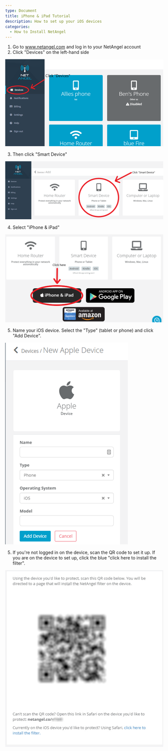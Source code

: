 ```yaml
---
type: Document
title: iPhone & iPad Tutorial
description: How to set up your iOS devices
categories:
  - How to Install NetAngel
---
```

1. Go to www.netangel.com and log in to your NetAngel account
2. Click "Devices" on the left-hand side

![null](/img/uploads/asdfasdf.png)

3. Then click "Smart Device"

![null](/img/uploads/smart-device.png)

4. Select "iPhone & iPad"

![null](/img/uploads/iphoneipad.png)

5. Name your iOS device. Select the "Type" (tablet or phone) and click "Add Device".

![null](/img/uploads/newapple.png)

5. If you're not logged in on the device, scan the QR code to set it up. If you are on the device to set up, click the blue "click here to install the filter".

![null](/img/uploads/qrcode.jpg)
